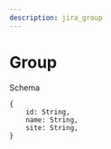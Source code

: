 ```yaml
---
description: jira_group
---
```


# Group

Schema
```
{
	id: String,
	name: String,
	site: String,
}
```
